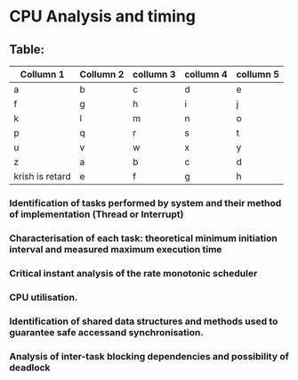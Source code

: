 # CPU Analysis and timing


## Table: 

| Collumn 1 | Collumn 2 | collumn 3| collumn 4 | collumn 5 | 
| ------ | ------ | ------ | ------ | ------ |
| a  |  b |  c | d  | e |
| f  | g |  h | i  | j |
| k  |  l |  m | n  | o |
| p  |  q |  r | s  | t |
| u  |  v |  w | x  | y |
| z  |  a |  b | c  | d |
| krish is retard  |  e |  f | g  | h |


### Identification of tasks performed by system and their method of implementation (Thread or Interrupt)

### Characterisation of each task: theoretical minimum initiation interval and measured maximum execution time

### Critical instant analysis of the rate monotonic scheduler

### CPU utilisation. 

### Identification of shared data structures and methods used to guarantee safe accessand synchronisation.

### Analysis of inter-task blocking dependencies and possibility of deadlock




